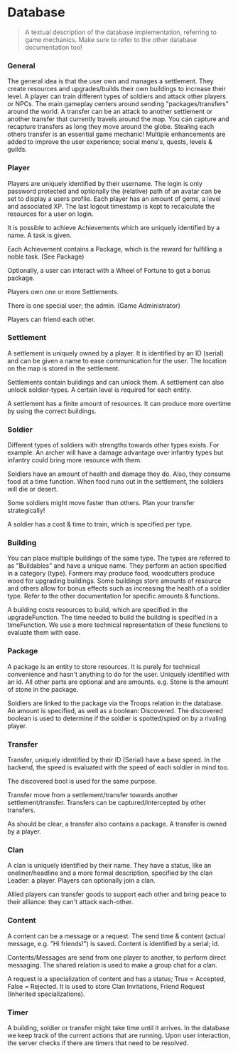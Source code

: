 # Database
> A textual description of the database implementation, referring to game mechanics. Make sure to refer to the other database documentation too!

### General

The general idea is that the user own and manages a settlement. They create resources and upgrades/builds their own buildings to increase their level.
A player can train different types of soldiers and attack other players or NPCs. The main gameplay centers around sending "packages/transfers" around the world. 
A transfer can be an attack to another settlement or another transfer that currently travels around the map.
You can capture and recapture transfers as long they move around the globe. Stealing each others transfer is an essential game mechanic!
Multiple enhancements are added to improve the user experience; social menu's, quests, levels & guilds. 


### Player
Players are uniquely identified by their username. The login is only password protected and optionally the (relative) path of an avatar can be set to display a users profile.
Each player has an amount of gems, a level and associated XP. The last logout timestamp is kept to recalculate the resources for a user on login. 

It is possible to achieve Achievements which are uniquely identified by a name. A task is given.

Each Achievement contains a Package, which is the reward for fulfilling a noble task. (See Package)

Optionally, a user can interact with a Wheel of Fortune to get a bonus package. 

Players own one or more Settlements. 

There is one special user; the admin. (Game Administrator)

Players can friend each other. 

### Settlement

A settlement is uniquely owned by a player. It is identified by an ID (serial) and can be given a name to ease communication for the user.
The location on the map is stored in the settlement. 

Settlements contain buildings and can unlock them. A settlement can also unlock soldier-types. A certain level is required for each entity.

A settlement has a finite amount of resources. It can produce more overtime by using the correct buildings.

### Soldier

Different types of soldiers with strengths towards other types exists. For example: An archer will have a damage advantage over infantry types but infantry could bring more resource with them.

Soldiers have an amount of health and damage they do. Also, they consume food at a time function. When food runs out in the settlement, the soldiers will die or desert.

Some soldiers might move faster than others. Plan your transfer strategically!

A soldier has a cost & time to train, which is specified per type. 

### Building

You can place multiple buildings of the same type. The types are referred to as "Buildables" and have a unique name. They perform an action specified in a category (type). Farmers may produce food, woodcutters produce wood for upgrading buildings. Some buildings store amounts of resource and others allow for bonus effects such as increasing the health of a soldier type.
Refer to the other documentation for specific amounts & functions. 

A building costs resources to build, which are specified in the upgradeFunction. The time needed to build the building is specified in a timeFunction. We use a more technical representation of these functions to evaluate them with ease.

### Package

A package is an entity to store resources. It is purely for technical convenience and hasn't anything to do for the user.
Uniquely identified with an id. All other parts are optional and are amounts. e.g. Stone is the amount of stone in the package.

Soldiers are linked to the package via the Troops relation in the database. An amount is specified, as well as a boolean: Discovered.
The discovered boolean is used to determine if the soldier is spotted/spied on by a rivaling player.

### Transfer

Transfer, uniquely identified by their ID (Serial) have a base speed. In the backend, the speed is evaluated with the speed of each soldier in mind too.

The discovered bool is used for the same purpose.

Transfer move from a settlement/transfer towards another settlement/transfer. Transfers can be captured/intercepted by other transfers. 

As should be clear, a transfer also contains a package. A transfer is owned by a player.

### Clan

A clan is uniquely identified by their name. They have a status, like an oneliner/headline and a more formal description, specified by the clan Leader: a player.
Players can optionally join a clan. 

Allied players can transfer goods to support each other and bring peace to their alliance: they can't attack each-other.

### Content

A content can be a message or a request. The send time & content (actual message, e.g. "Hi friends!") is saved. Content is identified by a serial; id.

Contents/Messages are send from one player to another, to perform direct messaging. The shared relation is used to make a group chat for a clan. 

A request is a specialization of content and has a status; True = Accepted, False = Rejected. It is used to store Clan Invitations, Friend Request (Inherited specializations).

### Timer

A building, soldier or transfer might take time until it arrives. In the database we keep track of the current actions that are running. Upon user interaction, the server  checks if there are timers that need to be resolved.